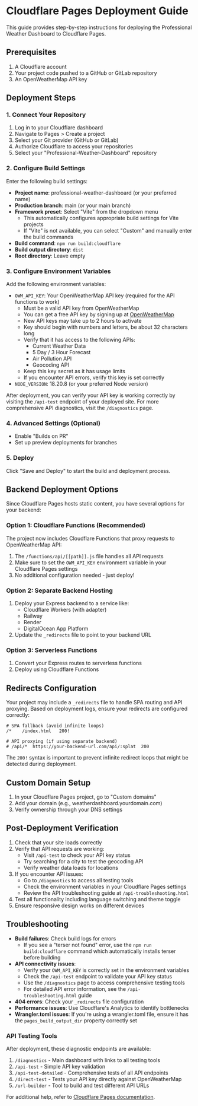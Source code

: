# Cloudflare Pages Deployment Guide

This guide provides step-by-step instructions for deploying the Professional Weather Dashboard to Cloudflare Pages.

## Prerequisites

1. A Cloudflare account
2. Your project code pushed to a GitHub or GitLab repository
3. An OpenWeatherMap API key

## Deployment Steps

### 1. Connect Your Repository

1. Log in to your Cloudflare dashboard
2. Navigate to Pages > Create a project
3. Select your Git provider (GitHub or GitLab)
4. Authorize Cloudflare to access your repositories
5. Select your "Professional-Weather-Dashboard" repository

### 2. Configure Build Settings

Enter the following build settings:

- **Project name**: professional-weather-dashboard (or your preferred name)
- **Production branch**: main (or your main branch)
- **Framework preset**: Select "Vite" from the dropdown menu
  - This automatically configures appropriate build settings for Vite projects
  - If "Vite" is not available, you can select "Custom" and manually enter the build commands
- **Build command**: `npm run build:cloudflare`
- **Build output directory**: `dist`
- **Root directory**: Leave empty

### 3. Configure Environment Variables

Add the following environment variables:

- `OWM_API_KEY`: Your OpenWeatherMap API key (required for the API functions to work)
  - Must be a valid API key from OpenWeatherMap
  - You can get a free API key by signing up at [OpenWeatherMap](https://home.openweathermap.org/users/sign_up)
  - New API keys may take up to 2 hours to activate
  - Key should begin with numbers and letters, be about 32 characters long
  - Verify that it has access to the following APIs:
    - Current Weather Data
    - 5 Day / 3 Hour Forecast
    - Air Pollution API
    - Geocoding API
  - Keep this key secret as it has usage limits
  - If you encounter API errors, verify this key is set correctly
- `NODE_VERSION`: 18.20.8 (or your preferred Node version)

After deployment, you can verify your API key is working correctly by visiting the `/api-test` endpoint of your deployed site. For more comprehensive API diagnostics, visit the `/diagnostics` page.

### 4. Advanced Settings (Optional)

- Enable "Builds on PR"
- Set up preview deployments for branches

### 5. Deploy

Click "Save and Deploy" to start the build and deployment process.

## Backend Deployment Options

Since Cloudflare Pages hosts static content, you have several options for your backend:

### Option 1: Cloudflare Functions (Recommended)

The project now includes Cloudflare Functions that proxy requests to OpenWeatherMap API:

1. The `/functions/api/[[path]].js` file handles all API requests
2. Make sure to set the `OWM_API_KEY` environment variable in your Cloudflare Pages settings
3. No additional configuration needed - just deploy!

### Option 2: Separate Backend Hosting

1. Deploy your Express backend to a service like:
   - Cloudflare Workers (with adapter)
   - Railway
   - Render
   - DigitalOcean App Platform
2. Update the `_redirects` file to point to your backend URL

### Option 3: Serverless Functions

1. Convert your Express routes to serverless functions
2. Deploy using Cloudflare Functions

## Redirects Configuration

Your project may include a `_redirects` file to handle SPA routing and API proxying. Based on deployment logs, ensure your redirects are configured correctly:

```
# SPA fallback (avoid infinite loops)
/*    /index.html   200!

# API proxying (if using separate backend)
# /api/*  https://your-backend-url.com/api/:splat  200
```

The `200!` syntax is important to prevent infinite redirect loops that might be detected during deployment.

## Custom Domain Setup

1. In your Cloudflare Pages project, go to "Custom domains"
2. Add your domain (e.g., weatherdashboard.yourdomain.com)
3. Verify ownership through your DNS settings

## Post-Deployment Verification

1. Check that your site loads correctly
2. Verify that API requests are working:
   - Visit `/api-test` to check your API key status
   - Try searching for a city to test the geocoding API
   - Verify weather data loads for locations
3. If you encounter API issues:
   - Go to `/diagnostics` to access all testing tools
   - Check the environment variables in your Cloudflare Pages settings
   - Review the API troubleshooting guide at `/api-troubleshooting.html`
4. Test all functionality including language switching and theme toggle
5. Ensure responsive design works on different devices

## Troubleshooting

- **Build failures**: Check build logs for errors
  - If you see a "terser not found" error, use the `npm run build:cloudflare` command which automatically installs terser before building
- **API connectivity issues**: 
  - Verify your `OWM_API_KEY` is correctly set in the environment variables
  - Check the `/api-test` endpoint to validate your API key status
  - Use the `/diagnostics` page to access comprehensive testing tools
  - For detailed API error information, see the `/api-troubleshooting.html` guide
- **404 errors**: Check your `_redirects` file configuration
- **Performance issues**: Use Cloudflare's Analytics to identify bottlenecks
- **Wrangler.toml issues**: If you're using a wrangler.toml file, ensure it has the `pages_build_output_dir` property correctly set

### API Testing Tools

After deployment, these diagnostic endpoints are available:

1. `/diagnostics` - Main dashboard with links to all testing tools
2. `/api-test` - Simple API key validation
3. `/api-test-detailed` - Comprehensive tests of all API endpoints
4. `/direct-test` - Tests your API key directly against OpenWeatherMap
5. `/url-builder` - Tool to build and test different API URLs

For additional help, refer to [Cloudflare Pages documentation](https://developers.cloudflare.com/pages/).
